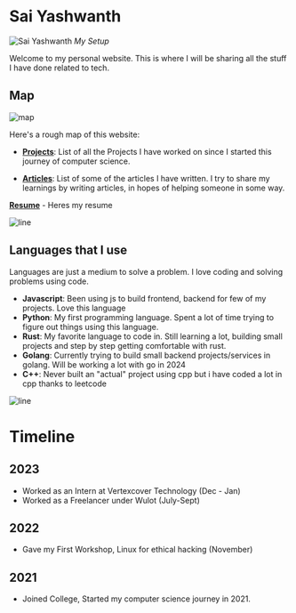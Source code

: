 # Sai Yashwanth

![Sai Yashwanth](new.jpeg)
*My Setup*

Welcome to my personal website. This is where I will be sharing all the stuff I have done related to tech.


## Map

![map](map.gif)

Here's a rough map of this website:
* __[Projects](./projects)__: List of all the Projects I have worked on since I started this journey of computer science.

* __[Articles](./articles)__: List of some of the articles I have written. I try to share my learnings by writing articles, in hopes of helping someone in some way.

__[Resume](https://docs.google.com/document/d/1-OqzfYF25iUmStaX3Ab5BQlg8hyEi8BKh_dc1fZmyZI/edit?usp=sharing)__ - Heres my resume

![line](https://user-images.githubusercontent.com/74038190/212284100-561aa473-3905-4a80-b561-0d28506553ee.gif)

## Languages that I use
Languages are just a medium to solve a problem. I love coding and solving problems using code.
- __Javascript__: Been using js to build frontend, backend for few of my projects. Love this language
- __Python__: My first programming language. Spent a lot of time trying to figure out things using this language.
- __Rust__: My favorite language to code in. Still learning a lot, building small projects and step by step getting comfortable with rust. 
- __Golang__: Currently trying to build small backend projects/services in golang. Will be working a lot with go in 2024 
- __C++__: Never built an "actual" project using cpp but i have coded a lot in cpp thanks to leetcode
<!--  
Todo
## Technologies


## Outside of tech -->

![line](https://user-images.githubusercontent.com/74038190/212284100-561aa473-3905-4a80-b561-0d28506553ee.gif)

# Timeline

## 2023
- Worked as an Intern at Vertexcover Technology (Dec - Jan)
- Worked as a Freelancer under Wulot (July-Sept)

## 2022
- Gave my First Workshop, Linux for ethical hacking (November)

## 2021
- Joined College, Started my computer science journey in 2021.
